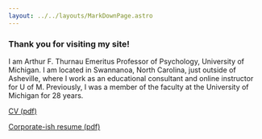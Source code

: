 ```yaml
---
layout: ../../layouts/MarkDownPage.astro
---
```


### Thank you for visiting my site!

<p>I am Arthur F. Thurnau Emeritus Professor of Psychology, University of Michigan. I am located in Swannanoa, North Carolina, just outside of Asheville, where I work as an educational consultant and online instructor for U of M. Previously, I was a member of the faculty at the University of Michigan for 28 years.</p>

[CV (pdf)](/files/BillGehring_CV_Latest.pdf)

[Corporate-ish resume (pdf)](/files/BillGehring_Resume_Latest.pdf)


    